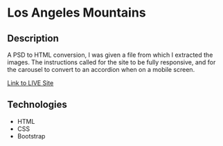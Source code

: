 # Los Angeles Mountains

## Description

A PSD to HTML conversion, I was given a file from which I extracted the images. The instructions called for the site to be fully responsive, and for the carousel to convert to an accordion when on a mobile screen.

[Link to LIVE Site]()

## Technologies

- HTML
- CSS
- Bootstrap